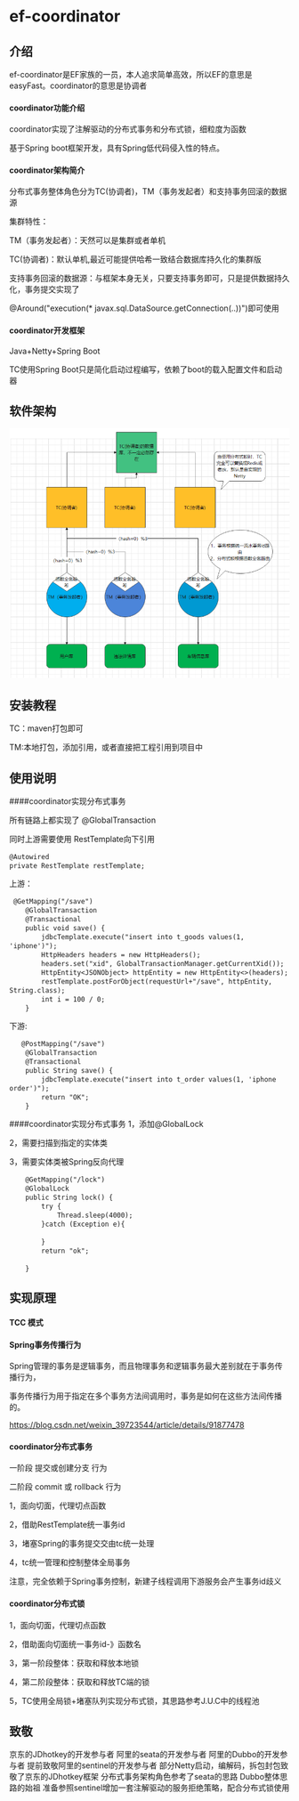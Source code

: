 # ef-coordinator

## 介绍
ef-coordinator是EF家族的一员，本人追求简单高效，所以EF的意思是easyFast。coordinator的意思是协调者

#### coordinator功能介绍

coordinator实现了注解驱动的分布式事务和分布式锁，细粒度为函数

基于Spring boot框架开发，具有Spring低代码侵入性的特点。

#### coordinator架构简介
分布式事务整体角色分为TC(协调者)，TM（事务发起者）和支持事务回滚的数据源

集群特性：

TM（事务发起者）：天然可以是集群或者单机

TC(协调者)：默认单机,最近可能提供哈希一致结合数据库持久化的集群版

支持事务回滚的数据源：与框架本身无关，只要支持事务即可，只是提供数据持久化，事务提交实现了

@Around("execution(* javax.sql.DataSource.getConnection(..))")即可使用

#### coordinator开发框架

Java+Netty+Spring Boot

TC使用Spring Boot只是简化启动过程编写，依赖了boot的载入配置文件和启动器
## 软件架构

![img.png](img.png)


## 安装教程

TC：maven打包即可

TM:本地打包，添加引用，或者直接把工程引用到项目中

## 使用说明

####coordinator实现分布式事务

所有链路上都实现了 @GlobalTransaction

同时上游需要使用 RestTemplate向下引用   
```
@Autowired
private RestTemplate restTemplate;
```
上游：
```
 @GetMapping("/save")
    @GlobalTransaction
    @Transactional
    public void save() {
        jdbcTemplate.execute("insert into t_goods values(1, 'iphone')");
        HttpHeaders headers = new HttpHeaders();
        headers.set("xid", GlobalTransactionManager.getCurrentXid());
        HttpEntity<JSONObject> httpEntity = new HttpEntity<>(headers);
        restTemplate.postForObject(requestUrl+"/save", httpEntity, String.class);
        int i = 100 / 0;
    }
```
下游:
```
   @PostMapping("/save")
    @GlobalTransaction
    @Transactional
    public String save() {
        jdbcTemplate.execute("insert into t_order values(1, 'iphone order')");
        return "OK";
    }
```
####coordinator实现分布式事务
1，添加@GlobalLock

2，需要扫描到指定的实体类

3，需要实体类被Spring反向代理

```
    @GetMapping("/lock")
    @GlobalLock
    public String lock() {
        try {
            Thread.sleep(4000);
        }catch (Exception e){

        }
        return "ok";

    }
```
## 实现原理

#### TCC 模式
#### Spring事务传播行为

Spring管理的事务是逻辑事务，而且物理事务和逻辑事务最大差别就在于事务传播行为，

事务传播行为用于指定在多个事务方法间调用时，事务是如何在这些方法间传播的。

https://blog.csdn.net/weixin_39723544/article/details/91877478



#### coordinator分布式事务


一阶段 提交或创建分支 行为

二阶段 commit 或 rollback 行为

1，面向切面，代理切点函数

2，借助RestTemplate统一事务id

3，堵塞Spring的事务提交交由tc统一处理

4，tc统一管理和控制整体全局事务

注意，完全依赖于Spring事务控制，新建子线程调用下游服务会产生事务id歧义

#### coordinator分布式锁
1，面向切面，代理切点函数

2，借助面向切面统一事务id-》函数名

3，第一阶段整体：获取和释放本地锁

4，第二阶段整体：获取和释放TC端的锁

5，TC使用全局锁+堵塞队列实现分布式锁，其思路参考J.U.C中的线程池
## 致敬
京东的JDhotkey的开发参与者
阿里的seata的开发参与者
阿里的Dubbo的开发参与者
提前致敬阿里的sentinel的开发参与者
部分Netty启动，编解码，拆包封包致敬了京东的JDhotkey框架
分布式事务架构角色参考了seata的思路
Dubbo整体思路的始祖
准备参照sentinel增加一套注解驱动的服务拒绝策略，配合分布式锁使用

